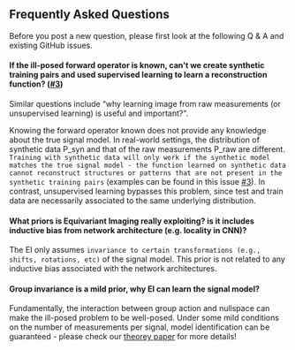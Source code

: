 ## Frequently Asked Questions
Before you post a new question, please first look at the following Q & A and existing GitHub issues.

#### If the ill-posed forward operator is known, can't we create synthetic training pairs and used supervised learning to learn a reconstruction function? ([#3](https://github.com/edongdongchen/REI/issues/3))
Similar questions include “why learning image from raw measurements (or unsupervised learning) is useful and important?”.

Knowing the forward operator known does not provide any knowledge about the true signal model. In real-world settings, the distribution of synthetic data P_syn and that of the raw measurements P_raw are different. `Training with synthetic data will only work if the synthetic model matches the true signal model - the function learned on synthetic data cannot reconstruct structures or patterns that are not present in the synthetic training pairs` (examples can be found in this issue [#3](https://github.com/edongdongchen/REI/issues/3)). In contrast, unsupervised learning bypasses this problem, since test and train data are necessarily associated to the same underlying distribution.

#### What priors is Equivariant Imaging really exploiting? is it includes inductive bias from network architecture (e.g. locality in CNN)?

The EI only assumes `invariance to certain transformations (e.g., shifts, rotations, etc)` of the signal model. This prior is not related to any inductive bias associated with the network architectures.

#### Group invariance is a mild prior, why EI can learn the signal model? 

Fundamentally, the interaction between group action and nullspace can make the ill-posed problem to be well-posed. Under some mild conditions on the number of measurements per signal, model identification can be guaranteed - please check our [theorey paper](https://arxiv.org/pdf/2203.12513.pdf) for more details!
